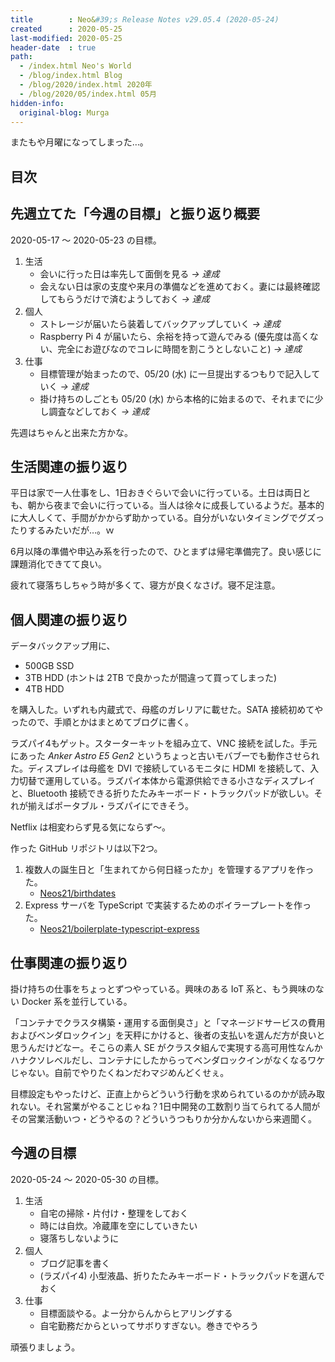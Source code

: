 ```yaml
---
title        : Neo&#39;s Release Notes v29.05.4 (2020-05-24)
created      : 2020-05-25
last-modified: 2020-05-25
header-date  : true
path:
  - /index.html Neo's World
  - /blog/index.html Blog
  - /blog/2020/index.html 2020年
  - /blog/2020/05/index.html 05月
hidden-info:
  original-blog: Murga
---
```


またもや月曜になってしまった…。

## 目次

## 先週立てた「今週の目標」と振り返り概要

2020-05-17 ～ 2020-05-23 の目標。

1. 生活
    - 会いに行った日は率先して面倒を見る _→ 達成_
    - 会えない日は家の支度や来月の準備などを進めておく。妻には最終確認してもらうだけで済むようしておく _→ 達成_
2. 個人
    - ストレージが届いたら装着してバックアップしていく _→ 達成_
    - Raspberry Pi 4 が届いたら、余裕を持って遊んでみる (優先度は高くない、完全にお遊びなのでコレに時間を割こうとしないこと) _→ 達成_
3. 仕事
    - 目標管理が始まったので、05/20 (水) に一旦提出するつもりで記入していく _→ 達成_
    - 掛け持ちのしごとも 05/20 (水) から本格的に始まるので、それまでに少し調査などしておく _→ 達成_

先週はちゃんと出来た方かな。

## 生活関連の振り返り

平日は家で一人仕事をし、1日おきぐらいで会いに行っている。土日は両日とも、朝から夜まで会いに行っている。当人は徐々に成長しているようだ。基本的に大人しくて、手間がかからず助かっている。自分がいないタイミングでグズったりするみたいだが…。ｗ

6月以降の準備や申込み系を行ったので、ひとまずは帰宅準備完了。良い感じに課題消化できてて良い。

疲れて寝落ちしちゃう時が多くて、寝方が良くなさげ。寝不足注意。

## 個人関連の振り返り

データバックアップ用に、

- 500GB SSD
- 3TB HDD (ホントは 2TB で良かったが間違って買ってしまった)
- 4TB HDD

を購入した。いずれも内蔵式で、母艦のガレリアに載せた。SATA 接続初めてやったので、手順とかはまとめてブログに書く。

ラズパイ4もゲット。スターターキットを組み立て、VNC 接続を試した。手元にあった _Anker Astro E5 Gen2_ というちょっと古いモバブーでも動作させられた。ディスプレイは母艦を DVI で接続しているモニタに HDMI を接続して、入力切替で運用している。ラズパイ本体から電源供給できる小さなディスプレイと、Bluetooth 接続できる折りたたみキーボード・トラックパッドが欲しい。それが揃えばポータブル・ラズパイにできそう。

Netflix は相変わらず見る気にならず～。

作った GitHub リポジトリは以下2つ。

1. 複数人の誕生日と「生まれてから何日経ったか」を管理するアプリを作った。
    - [Neos21/birthdates](https://github.com/Neos21/birthdates)
2. Express サーバを TypeScript で実装するためのボイラープレートを作った。
    - [Neos21/boilerplate-typescript-express](https://github.com/Neos21/boilerplate-typescript-express)

## 仕事関連の振り返り

掛け持ちの仕事をちょっとずつやっている。興味のある IoT 系と、もう興味のない Docker 系を並行している。

「コンテナでクラスタ構築・運用する面倒臭さ」と「マネージドサービスの費用およびベンダロックイン」を天秤にかけると、後者の支払いを選んだ方が良いと思うんだけどなー。そこらの素人 SE がクラスタ組んで実現する高可用性なんかハナクソレベルだし、コンテナにしたからってベンダロックインがなくなるワケじゃない。自前でやりたくねンだわマジめんどくせぇ。

目標設定もやったけど、正直上からどういう行動を求められているのかが読み取れない。それ営業がやることじゃね？1日中開発の工数割り当てられてる人間がその営業活動いつ・どうやるの？どういうつもりか分かんないから来週聞く。

## 今週の目標

2020-05-24 ～ 2020-05-30 の目標。

1. 生活
    - 自宅の掃除・片付け・整理をしておく
    - 時には自炊。冷蔵庫を空にしていきたい
    - 寝落ちしないように
2. 個人
    - ブログ記事を書く
    - (ラズパイ4) 小型液晶、折りたたみキーボード・トラックパッドを選んでおく
3. 仕事
    - 目標面談やる。よー分からんからヒアリングする
    - 自宅勤務だからといってサボりすぎない。巻きでやろう

頑張りましょう。

